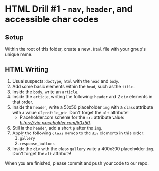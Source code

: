 # HTML Drill #1 - `nav`, `header`, and accessible char codes

## Setup

Within the root of this folder, create a new `.html` file with your group's unique name.

## HTML Writing

1. Usual suspects: `doctype`, `html` with the `head` and `body`.
2. Add some basic elements within the `head`, such as the `title`.
3. Inside the `body`, write an `article`.
4. Inside the `article`, writing the following: `header` and 2 `div` elements in that order.
5. Inside the `header`, write a 50x50 placeholder `img` with a `class` attribute with a value of `profile_pic`. Don't forget the `alt` attribute!
   - Placeholder.com scheme for the `src` attribute value: *https://via.placeholder.com/50x50*.
6. Still in the `header`, add a short `p` after the `img`.
7. Apply the following `class` names to the `div` elements in this order:
   1. `gallery`
   2. `response_buttons`
8. Inside the `div` with the class `gallery` write a 400x300 placeholder `img`. Don't forget the `alt` attribute!

When you are finished, please commit and push your code to our repo.